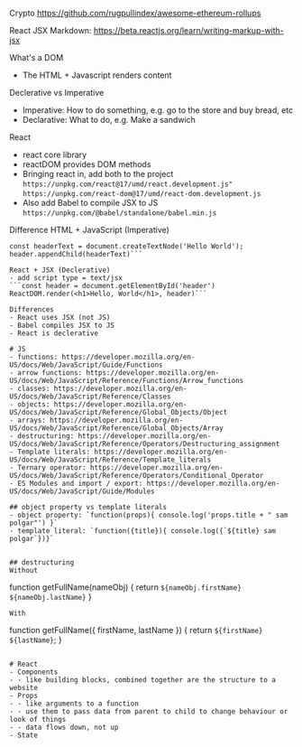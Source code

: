 Crypto
https://github.com/rugpullindex/awesome-ethereum-rollups 

React
JSX Markdown: https://beta.reactjs.org/learn/writing-markup-with-jsx



What's a DOM
- The HTML + Javascript renders content

Declerative vs Imperative
- Imperative: How to do something, e.g. go to the store and buy bread, etc
- Declarative: What to do, e.g. Make a sandwich

React
- react core library
- reactDOM provides DOM methods
- Bringing react in, add both to the project
`https://unpkg.com/react@17/umd/react.development.js"`
`https://unpkg.com/react-dom@17/umd/react-dom.development.js`
- Also add Babel to compile JSX to JS
`https://unpkg.com/@babel/standalone/babel.min.js`

Difference
HTML + JavaScript (Imperative)

```const header = document.createElement('h1')
const headerText = document.createTextNode('Hello World');
header.appendChild(headerText)```

React + JSX (Declerative)
- add script type = text/jsx
```const header = document.getElementById('header')
ReactDOM.render(<h1>Hello, World</h1>, header)```

Differences
- React uses JSX (not JS)
- Babel compiles JSX to JS
- React is declerative

# JS
- functions: https://developer.mozilla.org/en-US/docs/Web/JavaScript/Guide/Functions
- arrow functions: https://developer.mozilla.org/en-US/docs/Web/JavaScript/Reference/Functions/Arrow_functions
- classes: https://developer.mozilla.org/en-US/docs/Web/JavaScript/Reference/Classes
- objects: https://developer.mozilla.org/en-US/docs/Web/JavaScript/Reference/Global_Objects/Object
- arrays: https://developer.mozilla.org/en-US/docs/Web/JavaScript/Reference/Global_Objects/Array
- destructuring: https://developer.mozilla.org/en-US/docs/Web/JavaScript/Reference/Operators/Destructuring_assignment
- Template literals: https://developer.mozilla.org/en-US/docs/Web/JavaScript/Reference/Template_literals
- Ternary operator: https://developer.mozilla.org/en-US/docs/Web/JavaScript/Reference/Operators/Conditional_Operator
- ES Modules and import / export: https://developer.mozilla.org/en-US/docs/Web/JavaScript/Guide/Modules

## object property vs template literals
- object property: `function(props){ console.log('props.title + " sam polgar"') }`
- template literal: `function({title}){ console.log({`${title} sam polgar`})}` 


## destructuring
Without
```
function getFullName(nameObj) {
    return `${nameObj.firstName} ${nameObj.lastName}`
}
```
With
```
function getFullName({ firstName, lastName }) {
  return `${firstName} ${lastName}`;
}
```    

# React
- Components
- - like building blocks, combined together are the structure to a website
- Props
- - like arguments to a function
- - use them to pass data from parent to child to change behaviour or look of things
- - data flows down, not up
- State